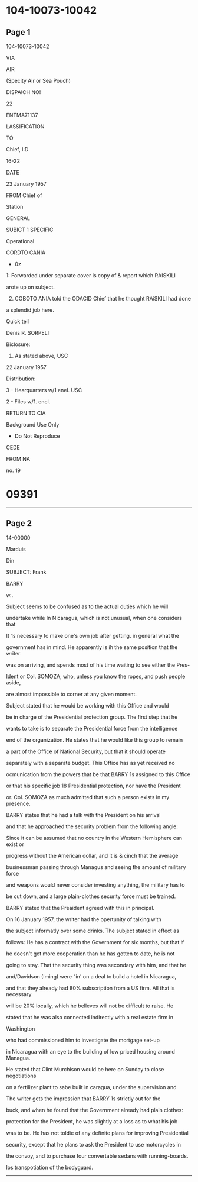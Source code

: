 # 104-10073-10042

## Page 1

104-10073-10042

VIA

AIR

(Specity Air or Sea Pouch)

DISPAICH NO!

22

ENTMA71137

LASSIFICATION

TO

Chief, I:D

16-22

DATE

23 January 1957

FROM Chief of

Station

GENERAL

SUBICT 1 SPECIFIC

Cperational

CORDTO CANIA

* 0z

1: Forwarded under separate cover is copy of & report which RAISKILI

arote up on subject.

2. COBOTO ANIA told the ODACID Chief that he thought RAiSKILl had done

a splendid job here.

Quick tell

Denis R. SORPELI

Biclosure:

1. As stated above, USC

22 January 1957

Distribution:

3 - Hearquarters w/1 enel. USC

2 - Files w/1. encl.

RETURN TO CIA

Background Use Only

* Do Not Reproduce

CEDE

FROM NA

no. 19

# 09391

---

## Page 2

14-00000

Marduis

Din

SUBJECT: Frank

BARRY

w..

Subject seems to be confused as to the actual duties which he will

undertake while In Nicaragus, which is not unusual, when one considers that

It 1s necessary to make one's own job after getting. in general what the

government has in mind. He apparently is ih the same position that the writer

was on arriving, and spends most of his time waiting to see either the Pres-

Ident or Col. SOMOZA, who, unless you know the ropes, and push people aside,

are almost impossible to corner at any given moment.

Subject stated that he would be working with this Office and would

be in charge of the Presidential protection group. The first step that he

wants to take is to separate the Presidential force from the intelligence

end of the organization. He states that he would like this group to remain

a part of the Office of National Security, but that it should operate

separately with a separate budget. This Office has as yet received no

ocmunication from the powers that be that BARRY 1s assigned to this Office

or that his specific job 18 Presidential protection, nor have the President

or. Col. SOMOZA as much admitted that such a person exists in my presence.

BARRY states that he had a talk with the President on his arrival

and that he approached the security problem from the following angle:

Since it can be assumed that no country in the Western Hemisphere can exist or

progress without the American dollar, and it is & cinch that the average

businessman passing through Managus and seeing the amount of military force

and weapons would never consider investing anything, the military has to

be cut down, and a large plain-clothes security force must be trained.

BARRY stated that the Preaident agreed with this in principal.

On 16 January 1957, the writer had the opertunity of talking with

the subject informatly over some drinks. The subject stated in effect as

follows: He has a contract with the Government for six months, but that if

he doesn't get more cooperation than he has gotten to date, he is not

going to stay. That the security thing was secondary with him, and that he

and/Davidson (Iming) were "in' on a deal to build a hotel in Nicaragua,

and that they already had 80% subscription from a US firm. All that is necessary

will be 20% locally, which he belleves will not be difficult to raise. He

stated that he was also connected indirectly with a real estate firm in

Washington

who had commissioned him to investigate the mortgage set-up

in Nicaragua with an eye to the building of low priced housing around Managua.

He stated that Clint Murchison would be here on Sunday to close negotiations

on a fertilizer plant to sabe built in caragua, under the supervision and

The writer gets the impression that BARRY 1s strictly out for the

buck, and when he found that the Government already had plain clothes:

protection for the President, he was slightly at a loss as to what his job

was to be. He has not toldie of any definite plans for improving Presidential

security, except that he plans to ask the President to use motorcycles in

the convoy, and to purchase four convertable sedans with running-boards.

los transpotiation of the bodyguard.

---

